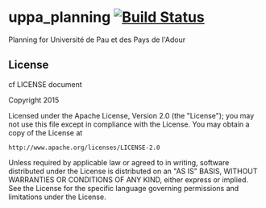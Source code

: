 # uppa_planning [![Build Status](https://travis-ci.org/vchatela/uppa_planning.svg)](https://travis-ci.org/vchatela/uppa_planning)
Planning for Université de Pau et des Pays de l'Adour

## License 
cf LICENSE document

Copyright 2015

Licensed under the Apache License, Version 2.0 (the "License");
you may not use this file except in compliance with the License.
You may obtain a copy of the License at

    http://www.apache.org/licenses/LICENSE-2.0

Unless required by applicable law or agreed to in writing, software
distributed under the License is distributed on an "AS IS" BASIS,
WITHOUT WARRANTIES OR CONDITIONS OF ANY KIND, either express or implied.
See the License for the specific language governing permissions and
limitations under the License.
